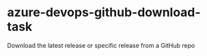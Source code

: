 # azure-devops-github-download-task
Download the latest release or specific release from a GitHub repo

